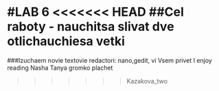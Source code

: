 #LAB 6
<<<<<<< HEAD
##Cel raboty - nauchitsa slivat dve otlichauchiesa vetki
=======
###Izuchaem novie textovie redactori: nano,gedit, vi
Vsem privet
I enjoy reading
Nasha Tanya gromko plachet
>>>>>>> Kazakova_two
